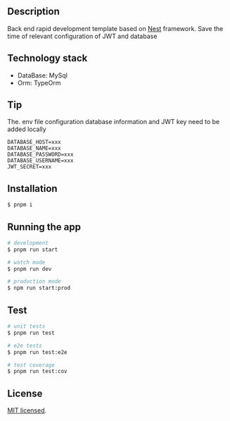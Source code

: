 ## Description

Back end rapid development template based on [Nest](https://github.com/nestjs/nest) framework.
Save the time of relevant configuration of JWT and database

## Technology stack
+ DataBase: MySql
+ Orm: TypeOrm

## Tip

The. env file configuration database information and JWT key need to be added locally

```env
DATABASE_HOST=xxx
DATABASE_NAME=xxx
DATABASE_PASSWORD=xxx
DATABASE_USERNAME=xxx
JWT_SECRET=xxx
```

## Installation

```bash
$ pnpm i
```

## Running the app

```bash
# development
$ pnpm run start

# watch mode
$ pnpm run dev

# production mode
$ npm run start:prod
```

## Test

```bash
# unit tests
$ pnpm run test

# e2e tests
$ pnpm run test:e2e

# test coverage
$ pnpm run test:cov
```

## License

[MIT licensed](LICENSE).
